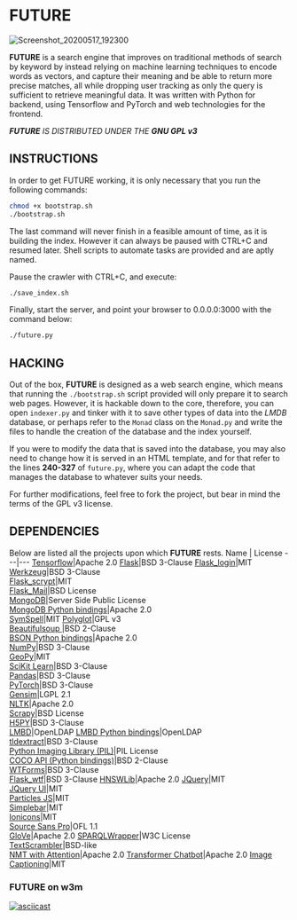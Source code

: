 # FUTURE

![Screenshot_20200517_192300](https://user-images.githubusercontent.com/7103315/82164538-bea0e600-9876-11ea-8d42-c8a1b126d8fb.png)

__FUTURE__ is a search engine that improves on traditional methods of search by keyword by instead relying on machine learning techniques to encode words as vectors, and capture their meaning and be able to return more precise matches, all while dropping user tracking as only the query is sufficient to retrieve meaningful data.
It was written with Python for backend, using Tensorflow and PyTorch and web technologies for the frontend.

*__FUTURE__ IS DISTRIBUTED UNDER THE __GNU GPL v3__*



## INSTRUCTIONS

In order to get FUTURE working, it is only necessary that you run the following commands:

```bash
chmod +x bootstrap.sh
./bootstrap.sh
```

The last command will never finish in a feasible amount of time, as it is building the index. However it can always be paused with CTRL+C and resumed later. Shell scripts to automate tasks are provided and are aptly named.

Pause the crawler with CTRL+C, and execute:

```bash
./save_index.sh
```


Finally, start the server, and point your browser to 0.0.0.0:3000 with the command below:

```bash
./future.py
```



## HACKING

Out of the box, **FUTURE** is designed as a web search engine, which means that running the `./bootstrap.sh` script provided will only prepare it to search web pages. However, it is hackable down to the core, therefore, you can open `indexer.py` and tinker with it to save other types of data into the *LMDB* database, or perhaps refer to the `Monad` class on the `Monad.py` and write the files to handle the creation of the database and the index yourself.

If you were to modify the data that is saved into the database, you may also need to change how it is served in an HTML template, and for that refer to the lines **240-327** of `future.py`, where you can adapt the code that manages the database to whatever suits your needs.

For further modifications, feel free to fork the project, but bear in mind the terms of the GPL v3 license.



## DEPENDENCIES

Below are listed all the projects upon which __FUTURE__ rests.
Name | License
---|---
[Tensorflow](https://github.com/tensorflow/tensorflow)|Apache 2.0
[Flask](https://github.com/pallets/flask)|BSD 3-Clause
[Flask_login](https://github.com/maxcountryman/flask-login)|MIT                          
[Werkzeug](https://github.com/pallets/werkzeug)|BSD 3-Clause                
[Flask_scrypt](https://github.com/cryptojuice/flask-scrypt)|MIT                       
[Flask_Mail](https://github.com/mattupstate/flask-mail)|BSD License               
[MongoDB](https://github.com/mongodb/mongo)|Server Side Public License   
[MongoDB Python bindings](https://github.com/mongodb/mongo-python-driver)|Apache 2.0                   
[SymSpell](https://github.com/wolfgarbe/SymSpell/)|MIT
[Polyglot](https://github.com/aboSamoor/polyglot/)|GPL v3                   
[Beautifulsoup ](https://code.launchpad.net/beautifulsoup)|BSD 2-Clause              
[BSON Python bindings](https://github.com/py-bson/bson)|Apache 2.0                
[NumPy](https://github.com/numpy/numpy)|BSD 3-Clause     
[GeoPy](https://github.com/geopy/geopy)|MIT                   
[SciKit Learn](https://github.com/scikit-learn/scikit-learn)|BSD 3-Clause                 
[Pandas](https://github.com/pandas-dev/pandas)|BSD 3-Clause     
[PyTorch](https://github.com/pytorch/pytorch)|BSD 3-Clause                  
[Gensim](https://github.com/RaRe-Technologies/gensim)|LGPL 2.1                      
[NLTK](https://github.com/nltk/nltk)|Apache 2.0      
[Scrapy](https://github.com/scrapy/scrapy)|BSD License                   
[H5PY](https://github.com/h5py/h5py)|BSD 3-Clause              
[LMBD](https://github.com/LMDB/lmdb)|OpenLDAP
[LMBD Python bindings](https://github.com/jnwatson/py-lmdb)|OpenLDAP                    
[tldextract](https://github.com/john-kurkowski/tldextract)|BSD 3-Clause       
[Python Imaging Library (PIL)](http://www.pythonware.com/products/pil/)|PIL License             
[COCO API (Python bindings)](https://github.com/cocodataset/cocoapi)|BSD 2-Clause             
[WTForms](https://github.com/wtforms/wtforms)|BSD 3-Clause               
[Flask_wtf](https://github.com/lepture/flask-wtf)|BSD 3-Clause
[HNSWLib](https://github.com/nmslib/hnswlib)|Apache 2.0
[JQuery](https://github.com/jquery/jquery)|MIT                      
[JQuery UI](https://github.com/jquery/jquery-ui)|MIT             
[Particles JS](https://github.com/VincentGarreau/particles.js/)|MIT             
[Simplebar](https://github.com/Grsmto/simplebar)|MIT  
[Ionicons](https://github.com/ionic-team/ionicons)|MIT         
[Source Sans Pro](https://github.com/adobe-fonts/source-sans-pro)|OFL 1.1                   
[GloVe](https://github.com/stanfordnlp/GloVe)|Apache 2.0
[SPARQLWrapper](https://github.com/RDFLib/sparqlwrapper)|W3C License      
[TextScrambler](https://codepen.io/soulwire/pen/mErPAK)|BSD-like   
[NMT with Attention](https://github.com/tensorflow/docs/blob/master/site/en/tutorials/text/nmt_with_attention.ipynb)|Apache 2.0
[Transformer Chatbot](https://github.com/tensorflow/examples/blob/master/community/en/transformer_chatbot.ipynb)|Apache 2.0
[Image Captioning](https://github.com/yunjey/pytorch-tutorial/tree/master/tutorials/03-advanced/)|MIT

### FUTURE on w3m
[![asciicast](https://asciinema.org/a/331246.svg)](https://asciinema.org/a/331246)
